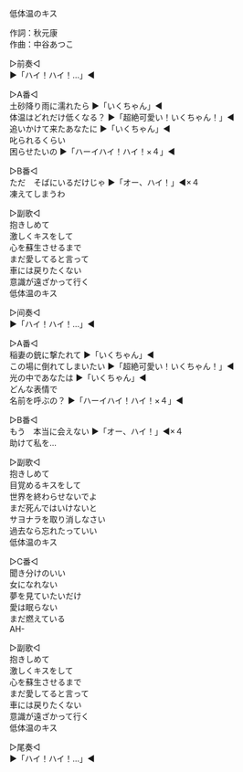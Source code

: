 低体温のキス  
  
作詞：秋元康  
作曲：中谷あつこ  
  
▷前奏◁  
▶「ハイ！ハイ！…」◀   
  
▷A番◁  
土砂降り雨に濡れたら ▶「いくちゃん」◀  
体温はどれだけ低くなる？ ▶「超絶可愛い！いくちゃん！」◀   
追いかけて来たあなたに ▶「いくちゃん」◀  
叱られるくらい  
困らせたいの ▶「ハーイハイ！ハイ！×４」◀   
  
▷B番◁  
ただ　そばにいるだけじゃ ▶「オー、ハイ！」◀×４   
凍えてしまうわ  
  
▷副歌◁  
抱きしめて  
激しくキスをして  
心を蘇生させるまで  
まだ愛してると言って  
車には戻りたくない  
意識が遠ざかって行く  
低体温のキス  
  
▷间奏◁  
▶「ハイ！ハイ！…」◀   
  
▷A番◁  
稲妻の銃に撃たれて ▶「いくちゃん」◀  
この場に倒れてしまいたい  ▶「超絶可愛い！いくちゃん！」◀  
光の中であなたは ▶「いくちゃん」◀  
どんな表情で  
名前を呼ぶの？ ▶「ハーイハイ！ハイ！×４」◀   
  
▷B番◁  
もう　本当に会えない ▶「オー、ハイ！」◀×４  
助けて私を…  
  
▷副歌◁  
抱きしめて  
目覚めるキスをして  
世界を終わらせないでよ  
まだ死んではいけないと  
サヨナラを取り消しなさい  
過去なら忘れたっていい  
低体温のキス  
  
▷C番◁  
聞き分けのいい  
女になれない  
夢を見ていたいだけ  
愛は眠らない  
まだ燃えている  
AH-  
  
▷副歌◁  
抱きしめて  
激しくキスをして  
心を蘇生させるまで  
まだ愛してると言って  
車には戻りたくない  
意識が遠ざかって行く  
低体温のキス  
  
▷尾奏◁  
▶「ハイ！ハイ！…」◀   
